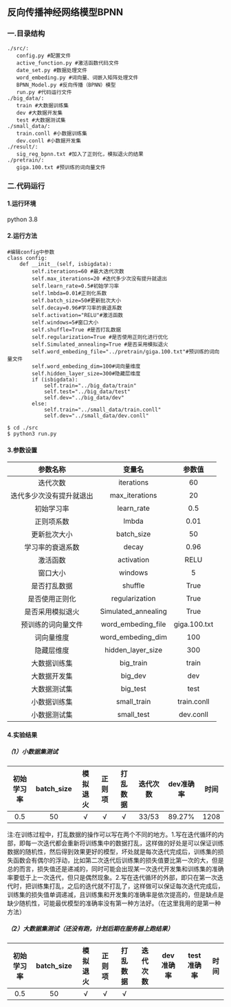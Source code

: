 ## 反向传播神经网络模型BPNN

### 一.目录结构

```
./src/:
   config.py #配置文件
   active_function.py #激活函数代码文件
   date_set.py #数据处理文件
   word_embeding.py #词向量、词嵌入矩阵处理文件
   BPNN_Model.py #反向传播（BPNN）模型
   run.py #代码运行文件
./big_data/:
   train #大数据训练集
   dev #大数据开发集
   test #大数据测试集
./small_data/:
   train.conll #小数据训练集
   dev.conll #小数据开发集
./result/:
   sig_reg_bpnn.txt #加入了正则化，模拟退火的结果
./pretrain/:
   giga.100.txt #预训练的词向量文件
```

### 二.代码运行

#### 1.运行环境

python 3.8

#### 2.运行方法

```
#编辑config中参数
class config:
    def __init__(self, isbigdata):
        self.iterations=60 #最大迭代次数
        self.max_iterations=20 #迭代多少次没有提升就退出
        self.learn_rate=0.5#初始学习率
        self.lmbda=0.01#正则化系数
        self.batch_size=50#更新批次大小
        self.decay=0.96#学习率的衰退系数
        self.activation="RELU"#激活函数
        self.windows=5#窗口大小
        self.shuffle=True #是否打乱数据
        self.regularization=True #是否使用正则化进行优化
        self.Simulated_annealing=True #是否采用模拟退火
        self.word_embeding_file="../pretrain/giga.100.txt"#预训练的词向量文件
        self.word_embeding_dim=100#词向量维度
        self.hidden_layer_size=300#隐藏层维度
        if (isbigdata):
            self.train="../big_data/train"
            self.test="../big_data/test"
            self.dev="../big_data/dev"
        else:
            self.train="../small_data/train.conll"
            self.dev="../small_data/dev.conll"
```

```
$ cd ./src
$ python3 run.py
```

#### 3.参数设置

|         参数名称         |       变量名        |    参数值    |
| :----------------------: | :-----------------: | :----------: |
|         迭代次数         |     iterations      |      60      |
| 迭代多少次没有提升就退出 |   max_iterations    |      20      |
|        初始学习率        |     learn_rate      |     0.5      |
|        正则项系数        |        lmbda        |     0.01     |
|       更新批次大小       |     batch_size      |      50      |
|     学习率的衰退系数     |        decay        |     0.96     |
|         激活函数         |     activation      |     RELU     |
|         窗口大小         |       windows       |      5       |
|       是否打乱数据       |       shuffle       |     True     |
|      是否使用正则化      |   regularization    |     True     |
|     是否采用模拟退火     | Simulated_annealing |     True     |
|    预训练的词向量文件    | word_embeding_file  | giga.100.txt |
|        词向量维度        |  word_embeding_dim  |     100      |
|        隐藏层维度        |  hidden_layer_size  |     300      |
|       大数据训练集       |      big_train      |    train     |
|       大数据开发集       |       big_dev       |     dev      |
|       大数据测试集       |      big_test       |     test     |
|       小数据训练集       |     small_train     | train.conll  |
|       小数据测试集       |     small_test      |  dev.conll   |

#### 4.实验结果

##### （1）小数据集测试

| 初始学习率 | batch_size | 模拟退火 | 正则项 | 打乱数据 | 迭代次数 | dev准确率 | 时间 |
| :--------: | :--------: | :------: | :----: | :------: | :------: | :-------: | :--: |
|    0.5     |     50     |    √     |   √    |    √     |  33/53   |  89.27%   | 1208 |

注:在训练过程中，打乱数据的操作可以写在两个不同的地方。1.写在迭代循环的内部，即每一次迭代都会重新将训练集中的数据打乱，这样做的好处是可以保证训练数据的随机性，然后得到效果更好的模型，坏处就是每次迭代完成后，训练集的损失函数会有偶尔的浮动，比如第二次迭代后训练集的损失值要比第一次的大，但是总的而言，损失值还是递减的，同时可能会出现某一次迭代开发集和训练集的准确率要低于上一次迭代，但只是偶然现象。2.写在迭代循环的外部，即只在第一次迭代时，把训练集打乱，之后的迭代就不打乱了，这样做可以保证每次迭代完成后，训练集的损失值单调递减，且训练集和开发集的准确率是依次提高的，但是缺点是缺少随机性，可能最优模型的准确率没有第一种方法好。（在这里我用的是第一种方法）

##### （2）大数据集测试（还没有跑，计划后期在服务器上跑结果）

| 初始学习率 | batch_size | 模拟退火 | 正则项 | 打乱数据 | 迭代次数 | dev准确率 | test准确率 | 时间 |
| :--------: | :--------: | :------: | :----: | :------: | :------: | :-------: | :--------: | :--: |
|    0.5     |     50     |    √     |   √    |    √     |          |           |            |      |